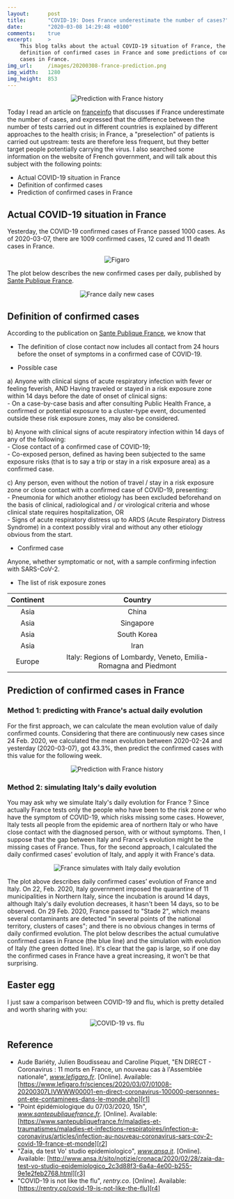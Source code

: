 ```yaml
---
layout:      post
title:       "COVID-19: Does France underestimate the number of cases?"
date:        "2020-03-08 14:29:48 +0100"
comments:    true
excerpt:     >
    This blog talks about the actual COVID-19 situation of France, the
    definition of confirmed cases in France and some predictions of confirmed
    cases in France.
img_url:     /images/20200308-france-prediction.png
img_width:   1280
img_height:  853
---
```


<p align="center">
  <img alt="Prediction with France history"
  src="{{ site.baseurl }}/images/20200308-france-prediction.png"/>
</p>

Today I read an article on [franceinfo][franceinfo-vrai-ou-fake] that discusses
if France underestimate the number of cases, and expressed that the difference
between the number of tests carried out in different countries is explained by
different approaches to the health crisis; in France, a "preselection" of
patients is carried out upstream: tests are therefore less frequent, but they
better target people potentially carrying the virus. I also searched some
information on the website of French government, and will talk about this
subject with the following points:
- Actual COVID-19 situation in France
- Definition of confirmed cases
- Prediction of confirmed cases in France

## Actual COVID-19 situation in France
Yesterday, the COVID-19 confirmed cases of France passed 1000 cases. As of
2020-03-07, there are 1009 confirmed cases, 12 cured and 11 death cases in
France.

<p align="center">
  <img alt="Figaro"
  src="{{ site.baseurl }}/images/20200308-figoro.png"/>
</p>

The plot below describes the new confirmed cases per daily, published
by [Sante Publique France][r2].

<p align="center">
  <img alt="France daily new cases"
  src="{{ site.baseurl }}/images/20200308-fr-daily-new.png"/>
</p>

## Definition of confirmed cases
According to the publication on [Sante Publique France][def-case], we know that
- The definition of close contact now includes all contact from 24 hours before
the onset of symptoms in a confirmed case of COVID-19.

- Possible case

a) Anyone with clinical signs of acute respiratory infection with fever or
feeling feverish, AND
Having traveled or stayed in a risk exposure zone within 14 days before the
date of onset of clinical signs:<br>
    - On a case-by-case basis and after consulting Public Health France, a
    confirmed or potential exposure to a cluster-type event, documented outside
    these risk exposure zones, may also be considered.

b) Anyone with clinical signs of acute respiratory infection within 14 days of
any of the following:<br>
    - Close contact of a confirmed case of COVID-19;<br>
    - Co-exposed person, defined as having been subjected to the same exposure
    risks (that is to say a trip or stay in a risk exposure area) as a confirmed
    case.

c) Any person, even without the notion of travel / stay in a risk exposure zone
or close contact with a confirmed case of COVID-19, presenting:<br>
    - Pneumonia for which another etiology has been excluded beforehand on the
    basis of clinical, radiological and / or virological criteria and whose
    clinical state requires hospitalization, OR<br>
    - Signs of acute respiratory distress up to ARDS (Acute Respiratory Distress
    Syndrome) in a context possibly viral and without any other etiology obvious
    from the start.

- Confirmed case

Anyone, whether symptomatic or not, with a sample confirming infection with
SARS-CoV-2.

- The list of risk exposure zones

| Continent | Country |
|:---------:|:-------:|
|    Asia   | China   |
|    Asia   | Singapore |
|    Asia   | South Korea|
|    Asia   | Iran    |
|   Europe  | Italy: Regions of Lombardy, Veneto, Emilia-Romagna and Piedmont |

## Prediction of confirmed cases in France

### Method 1: predicting with France's actual daily evolution
For the first approach, we can calculate the mean evolution value of daily
confirmed counts. Considering that there are continuously new cases since 24
Feb. 2020, we calculated the mean evolution between 2020-02-24 and yesterday
(2020-03-07), got 43.3%, then predict the confirmed cases with this value for
the following week.

<p align="center">
  <img alt="Prediction with France history"
  src="{{ site.baseurl }}/images/20200308-france-prediction.png"/>
</p>

### Method 2: simulating Italy's daily evolution
You may ask why we simulate Italy's daily evolution for France ? Since actually
France tests only the people who have been to the risk zone or who have the
symptom of COVID-19, which risks missing some cases. However, Italy tests all
people from the epidemic area of northern Italy or who have close contact with
the diagnosed person, with or without symptoms. Then, I suppose that the gap
between Italy and France's evolution might be the missing cases of France. Thus,
for the second approach, I calculated the daily confirmed cases' evolution of
Italy, and apply it with France's data.

<p align="center">
  <img alt="France simulates with Italy daily evolution"
  src="{{ site.baseurl }}/images/20200308-france-simul-italy.png"/>
</p>

The plot above describes daily confirmed cases’ evolution of France and Italy.
On 22, Feb. 2020, Italy government imposed the quarantine of 11 municipalities
in Northern Italy, since the incubation is around 14 days, although Italy's
daily evolution decreases, it hasn't been 14 days, so to be observed. On 29 Feb.
2020, France passed to "Stade 2", which means several contaminants are
detected "in several points of the national territory, clusters of cases"; and
there is no obvious changes in terms of daily confirmed evolution. The plot
below describes the actual cumulative confirmed cases in France (the blue line)
and the simulation with evolution of Italy (the green dotted line). It's clear
that the gap is large, so if one day the confirmed cases in France have a great
increasing, it won't be that surprising.

## Easter egg

I just saw a comparison between COVID-19 and flu, which is pretty detailed and
worth sharing with you:

<p align="center">
  <img alt="COVID-19 vs. flu"
  src="{{ site.baseurl }}/images/20200308-covid19-vs-flu.png"/>
</p>

## Reference
- Aude Bariéty, Julien Boudisseau and Caroline Piquet, "EN DIRECT - Coronavirus : 11 morts en France, un nouveau cas à l'Assemblée nationale", _www.lefigaro.fr_. [Online]. Available: [https://www.lefigaro.fr/sciences/2020/03/07/01008-20200307LIVWWW00001-en-direct-coronavirus-100000-personnes-ont-ete-contaminees-dans-le-monde.php][r1]
- "Point épidémiologique du 07/03/2020, 15h", _www.santepubliquefrance.fr_. [Online]. Available: [https://www.santepubliquefrance.fr/maladies-et-traumatismes/maladies-et-infections-respiratoires/infection-a-coronavirus/articles/infection-au-nouveau-coronavirus-sars-cov-2-covid-19-france-et-monde][r2]
- "Zaia, da test Vo' studio epidemiologico", _www.ansa.it_. [Online]. Available: [http://www.ansa.it/sito/notizie/cronaca/2020/02/28/zaia-da-test-vo-studio-epidemiologico_2c3d88f3-6a4a-4e00-b255-9e1e2feb2768.html][r3]
- "COVID-19 is not like the flu", _rentry.co_. [Online]. Available: [https://rentry.co/covid-19-is-not-like-the-flu][r4]

[franceinfo-vrai-ou-fake]: https://www.francetvinfo.fr/sante/maladie/coronavirus/coronavirus-la-france-sous-estime-t-elle-le-nombre-de-cas_3853661.html
[def-case]: https://www.santepubliquefrance.fr/media/files/01-maladies-et-traumatismes/maladies-et-infections-respiratoires/infection-a-coronavirus/definition-de-cas-03-03-20
[r1]: https://www.lefigaro.fr/sciences/2020/03/07/01008-20200307LIVWWW00001-en-direct-coronavirus-100000-personnes-ont-ete-contaminees-dans-le-monde.php
[r2]: https://www.santepubliquefrance.fr/maladies-et-traumatismes/maladies-et-infections-respiratoires/infection-a-coronavirus/articles/infection-au-nouveau-coronavirus-sars-cov-2-covid-19-france-et-monde
[r3]: http://www.ansa.it/sito/notizie/cronaca/2020/02/28/zaia-da-test-vo-studio-epidemiologico_2c3d88f3-6a4a-4e00-b255-9e1e2feb2768.html
[r4]: https://rentry.co/covid-19-is-not-like-the-flu
